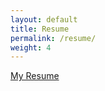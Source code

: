 ```yaml
---
layout: default
title: Resume
permalink: /resume/
weight: 4
---
```


[My Resume](../assets/docs/torrel_moseley_resume.pdf "Resume")